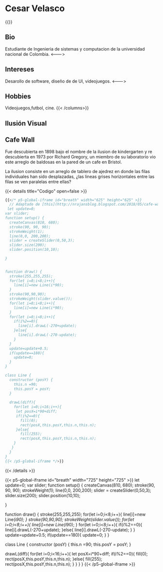 # Cesar Velasco

{{<columns>}}
## Bio
Estudiante de Ingenieria de sistemas y computacion de la universidad nacional de Colombia.
<--->
## Intereses
Desarollo de software, diseño de de UI, videojuegos.
<--->
## Hobbies
Videojuegos,futbol, cine.
{{< /columns>}}

## Ilusión Visual
## Cafe Wall
Fue descubierta en 1898 bajo el nombre de la ilusion de kindergarten y re descubierta en 1973 por Richard Gregory, un miembro de su laboratorio vio este arreglo de baldosas en la pared de un cafe en Bristol.

La ilusion consiste en un arreglo de tablero de ajedrez en donde las filas individuales han sido desplazadas, ¿las lineas grises horizontales entre las filas se ven paralelas entre ellas?

{{< details title="Codigo" open=false >}}
```js
{{</* p5-global-iframe id="breath" width="625" height="625" >}}
  // Adaptado de [this](http://nrajansblog.blogspot.com/2018/05/cafe-wall-illusion-using-processing.html)
 let update=0;
var slider;
function setup() {
  createCanvas(810, 680);
  stroke(90, 90, 90);
  strokeWeight(1);
  line(0,0, 200,200);
  slider = createSlider(0,50,3);
  slider.size(200);
  slider.position(10,10);
 
}


function draw() {
  stroke(255,255,255);
  for(let i=0;i<8;i++){
    line[i]=new Line(i*90);
  }
  stroke(90,90,90);
  strokeWeight(slider.value());
  for(let i=0;i<8;i++){
    line[i]=new Line(i*90);
  }
  for(let i=0;i<8;i++){
    if(i%2==0){
      line[i].drawL(-270+update);
    }else{
      line[i].drawL(-270-update);
    }
  }
  update=update+0.5;
  if(update==180){
    update=0;
  }
}

class Line {
  constructor (posY) {
    this.n =90;
    this.posY = posY;
  }
  
  drawL(diff){
    for(let i=0;i<16;i++){
     let posX=i*90+diff;
     if(i%2==0){
       fill(0);
       rect(posX,this.posY,this.n,this.n);
     }else{
       fill(255);
       rect(posX,this.posY,this.n,this.n);
    }
   }
  }
}
{{< /p5-global-iframe */>}}
```
{{< /details >}}

{{< p5-global-iframe id="breath" width="725" height="725" >}}
 let update=0;
var slider;
function setup() {
  createCanvas(810, 680);
  stroke(90, 90, 90);
  strokeWeight(1);
  line(0,0, 200,200);
  slider = createSlider(0,50,3);
  slider.size(200);
  slider.position(10,10);
 
}


function draw() {
  stroke(255,255,255);
  for(let i=0;i<8;i++){
    line[i]=new Line(i*90);
  }
  stroke(90,90,90);
  strokeWeight(slider.value());
  for(let i=0;i<8;i++){
    line[i]=new Line(i*90);
  }
  for(let i=0;i<8;i++){
    if(i%2==0){
      line[i].drawL(-270+update);
    }else{
      line[i].drawL(-270-update);
    }
  }
  update=update+0.5;
  if(update==180){
    update=0;
  }
}

class Line {
  constructor (posY) {
    this.n =90;
    this.posY = posY;
  }
  
  drawL(diff){
    for(let i=0;i<16;i++){
     let posX=i*90+diff;
     if(i%2==0){
       fill(0);
       rect(posX,this.posY,this.n,this.n);
     }else{
       fill(255);
       rect(posX,this.posY,this.n,this.n);
    }
   }
  }
}
{{< /p5-global-iframe >}}